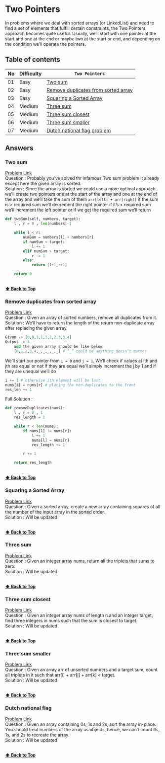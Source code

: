 # Two Pointers

In problems where we deal with sorted arrays (or LinkedList) and need to find a set of elements that fulfill certain constraints, the Two Pointers approach becomes quite useful. Usually, we’ll start with one pointer at the start and one at the end or maybe two at the start or end, and depending on the condition we’ll operate the pointers.

## Table of contents

| No  | Difficulty | `Two Pointers`                                                              |
| --- | ---------- | --------------------------------------------------------------------------- |
| 01  | Easy       | [Two sum ](#two-sum)                                                        |
| 02  | Easy       | [Remove duplicates from sorted array](#remove-duplicates-from-sorted-array) |
| 03  | Easy       | [Squaring a Sorted Array](#squaring-a-sorted-array)                         |
| 04  | Medium     | [Three sum](#three-sum)                                                     |
| 05  | Medium     | [Three sum closest](#three-sum-closest)                                     |
| 06  | Medium     | [Three sum smaller](#three-sum-smaller)                                     |
| 07  | Medium     | [Dutch national flag problem](#dutch-national-flag)                         |

## Answers

### Two sum

[Problem Link](https://leetcode.com/problems/two-sum/) <br/>
Question : Probably you’ve solved thr infamous Two sum problem it already except here the given array is sorted.<br/>
Solution : Since the array is sorted we could use a more optimal approach. we'll create two pointers one at the start of the array and one at the end of the array and we’ll take the sum of them `arr[left] + arr[right]` if the sum is > required sum we’ll decrement the right pointer if it’s < required sum we’ll increment the left pointer or if we get the required sum we’ll return

```python
def twoSum(self, numbers, target):
    l , r = 0 , len(numbers)-1

    while l < r:
        numSum = numbers[l] + numbers[r]
        if numSum < target:
            l += 1
        elif numSum > target:
            r -= 1
        else:
            return [l+1,r+1]

    return 0
```

<br/>**[⬆ Back to Top](#table-of-contents)**

### Remove duplicates from sorted array

[Problem Link](https://leetcode.com/problems/remove-duplicates-from-sorted-array/) <br/>
Question : Given an array of sorted numbers, remove all duplicates from it. <br/>
Solution : We’ll have to return the length of the return non-duplicate array after replacing the given array.

```python
Given -> [0,0,1,1,1,2,2,3,3,4]
Output -> 5
    and the given array should be like below
    [0,1,2,3,4,_,_,_,_,_] # “_” could be anything doesn’t matter
```

We’ll start our pointer from `i = 0` and `j = 1`. We’ll check if values at ith and jth are equal or not if they are equal we’ll simply increment the j by 1 and if they are unequal we’ll do

```python
i += 1 # otherwise ith element will be lost
nums[i] = nums[r] # placing the non-duplicates to the front
res_len += 1
```

Full Solution :

```python
def removeDuplicates(nums):
    l , r = 0 , 1
    res_length = 1

    while r < len(nums):
        if nums[l] != nums[r]:
            l += 1
            nums[l] = nums[r]
            res_length += 1

        r += 1

    return res_length
```

<br/>**[⬆ Back to Top](#table-of-contents)**

### Squaring a Sorted Array

[Problem Link](https://leetcode.com/problems/squares-of-a-sorted-array/) <br/>
Question : Given a sorted array, create a new array containing squares of all the number of the input array in the sorted order.<br/>
Solution : Will be updated

<br/>**[⬆ Back to Top](#table-of-contents)**

### Three sum

[Problem Link](https://leetcode.com/problems/3sum/) <br/>
Question : Given an integer array nums, return all the triplets that sums to zero.<br/>
Solution : Will be updated

<br/>**[⬆ Back to Top](#table-of-contents)**

### Three sum closest

[Problem Link](https://leetcode.com/problems/3sum-closest/) <br/>
Question : Given an integer array nums of length n and an integer target, find three integers in nums such that the sum is closest to target.<br/>
Solution : Will be updated

<br/>**[⬆ Back to Top](#table-of-contents)**

### Three sum smaller

[Problem Link](https://leetcode.com/problems/3sum-smaller/) <br/>
Question : Given an array arr of unsorted numbers and a target sum, count all triplets in it such that arr[i] + arr[j] + arr[k] < target.<br/>
Solution : Will be updated

<br/>**[⬆ Back to Top](#table-of-contents)**

### Dutch national flag

[Problem Link](https://leetcode.com/problems/sort-colors/) <br/>
Question : Given an array containing 0s, 1s and 2s, sort the array in-place. You should treat numbers of the array as objects, hence, we can’t count 0s, 1s, and 2s to recreate the array.<br/>
Solution : Will be updated

<br/>**[⬆ Back to Top](#table-of-contents)**
